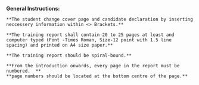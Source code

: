 **General Instructions:**

    **The student change cover page and candidate declaration by inserting neccessery information within <> Brackets.**

    **The training report shall contain 20 to 25 pages at least and computer typed (Font -Times Roman, Size-12 point with 1.5 line spacing) and printed on A4 size paper.**

    **The training report should be spiral-bound.**

    **From the introduction onwards, every page in the report must be numbered.  **
    **page numbers should be located at the bottom centre of the page.**

